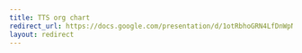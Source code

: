 ```yaml
---
title: TTS org chart
redirect_url: https://docs.google.com/presentation/d/1otRbhoGRN4LfDnWpN6zZ0ymjPpTBW3t79pIiuBREkCY/edit?usp=sharing
layout: redirect
---
```

